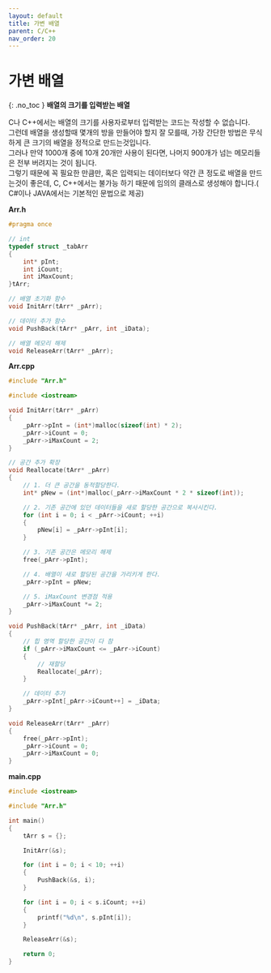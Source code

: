 ```yaml
---
layout: default
title: 가변 배열
parent: C/C++
nav_order: 20
---
```


# 가변 배열  
{: .no_toc }
**배열의 크기를 입력받는 배열**  

C나 C++에서는 배열의 크기를 사용자로부터 입력받는 코드는 작성할 수 없습니다.  
그런데 배열을 생성할때 몇개의 방을 만들어야 할지 잘 모를때, 가장 간단한 방법은 무식하게 큰 크기의 배열을 정적으로 만드는것입니다.  
그러나 만약 1000개 중에 10개 20개만 사용이 된다면, 나머지 900개가 넘는 메모리들은 전부 버려지는 것이 됩니다.  
그렇기 때문에 꼭 필요한 만큼만, 혹은 입력되는 데이터보다 약간 큰 정도로 배열을 만드는것이 좋은데, C, C++에서는 불가능 하기 때문에 임의의 클래스로 생성해야 합니다.( C#이나 JAVA에서는 기본적인 문법으로 제공)  

**Arr.h**
```c++
#pragma once

// int
typedef struct _tabArr
{
	int* pInt;
	int iCount;
	int iMaxCount;
}tArr;

// 배열 초기화 함수
void InitArr(tArr* _pArr);

// 데이터 추가 함수
void PushBack(tArr* _pArr, int _iData);

// 배열 메모리 해제
void ReleaseArr(tArr* _pArr);
```  

**Arr.cpp**
````c++
#include "Arr.h"

#include <iostream>

void InitArr(tArr* _pArr)
{
	_pArr->pInt = (int*)malloc(sizeof(int) * 2);
	_pArr->iCount = 0;
	_pArr->iMaxCount = 2;
}

// 공간 추가 확장
void Reallocate(tArr* _pArr)
{
	// 1. 더 큰 공간을 동적할당한다.
	int* pNew = (int*)malloc(_pArr->iMaxCount * 2 * sizeof(int));

	// 2. 기존 공간에 있던 데이터들을 새로 할당한 공간으로 복사시킨다.
	for (int i = 0; i < _pArr->iCount; ++i)
	{
		pNew[i] = _pArr->pInt[i];
	}

	// 3. 기존 공간은 메모리 해제
	free(_pArr->pInt);

	// 4. 배열이 새로 할당된 공간을 가리키게 한다.
	_pArr->pInt = pNew;

	// 5. iMaxCount 변경점 적용
	_pArr->iMaxCount *= 2;
}

void PushBack(tArr* _pArr, int _iData)
{
	// 힙 영역 할당한 공간이 다 참
	if (_pArr->iMaxCount <= _pArr->iCount)
	{
		// 재할당
		Reallocate(_pArr);
	}

	// 데이터 추가
	_pArr->pInt[_pArr->iCount++] = _iData;
}

void ReleaseArr(tArr* _pArr)
{
	free(_pArr->pInt);
	_pArr->iCount = 0;
	_pArr->iMaxCount = 0;
}
````  

**main.cpp**
```c++
#include <iostream>

#include "Arr.h"

int main()
{
	tArr s = {};

	InitArr(&s);

	for (int i = 0; i < 10; ++i)
	{
		PushBack(&s, i);
	}

	for (int i = 0; i < s.iCount; ++i)
	{
		printf("%d\n", s.pInt[i]);
	}

	ReleaseArr(&s);

	return 0;
}
```